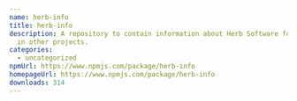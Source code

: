 ```yaml
---
name: herb-info
title: herb-info
description: A repository to contain information about Herb Software for usage
  in other projects.
categories:
  - uncategorized
npmUrl: https://www.npmjs.com/package/herb-info
homepageUrl: https://www.npmjs.com/package/herb-info
downloads: 314
---
```

